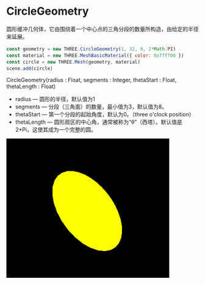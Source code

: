 # CircleGeometry

圆形缓冲几何体，它由围绕着一个中心点的三角分段的数量所构造，由给定的半径来延展。

```javascript
const geometry = new THREE.CircleGeometry(1, 32, 0, 2*Math.PI)
const material = new THREE.MeshBasicMaterial({ color: 0xffff00 })
const circle = new THREE.Mesh(geometry, material)
scene.add(circle)
```

CircleGeometry(radius : Float, segments : Integer, thetaStart : Float, thetaLength : Float)
- radius — 圆形的半径，默认值为1
- segments — 分段（三角面）的数量，最小值为3，默认值为8。
- thetaStart — 第一个分段的起始角度，默认为0。（three o'clock position）
- thetaLength — 圆形扇区的中心角，通常被称为“θ”（西塔）。默认值是2*Pi，这使其成为一个完整的圆。

![CircleGeometry](/three/imgs/CircleGeometry/1.png)

